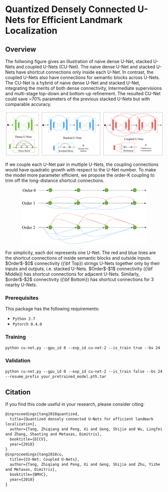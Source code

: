 # Quantized Densely Connected U-Nets for Efficient Landmark Localization

## Overview
The follwoing figure gives an illustration of naive dense U-Net, stacked U-Nets and coupled U-Nets (CU-Net). The naive dense U-Net and stacked U-Nets have shortcut connections only inside each U-Net. In contrast, the coupled U-Nets also have connections for semantic blocks across U-Nets. The CU-Net is a hybrid of naive dense U-Net and stacked U-Net, integrating the merits of both dense connectivity, intermediate supervisions and multi-stage top-down and bottom-up refinement. The resulted CU-Net could save ~70% parameters of the previous stacked U-Nets but with comparable accuracy.
<p align="center"><img src="figures/framework-comparison.jpg" alt="" width="600"></p>

If we couple each U-Net pair in multiple U-Nets, the coupling connections would have quadratic growth with respect to the U-Net number. To make the model more parameter efficient, we propose the order-K coupling to trim off the long-distance shortcut connections.
<p align="center"><img src="figures/order-k.jpg" alt="" width="400"></p>
For simplicity, each dot represents one U-Net. The red and blue lines are the shortcut connections of inside semantic blocks and outside inputs. $Order$-$0$ connectivity ({\bf Top}) strings U-Nets together only by their inputs and outputs, i.e. stacked U-Nets. $Order$-$1$ connectivity ({\bf Middle}) has shortcut connections for adjacent U-Nets. Similarly, $order$-$2$ connectivity ({\bf Bottom}) has shortcut connections for 3 nearby U-Nets.

### Prerequisites

This package has the following requirements:

* `Python 2.7`
* `Pytorch 0.4.0`

### Training

```
python cu-net.py --gpu_id 0 --exp_id cu-net-2 --is_train true --bs 24
```

### Validation

```
python cu-net.py --gpu_id 0 --exp_id cu-net-2 --is_train false --bs 24 --resume_prefix your_pretrained_model.pth.tar
```

## Citation
If you find this code useful in your research, please consider citing:

```
@inproceedings{tang2018quantized,
  title={Quantized densely connected U-Nets for efficient landmark localization},
  author={Tang, Zhiqiang and Peng, Xi and Geng, Shijie and Wu, Lingfei and Zhang, Shaoting and Metaxas, Dimitris},
  booktitle={ECCV},
  year={2018}
}
@inproceedings{tang2018cu,
  title={CU-Net: Coupled U-Nets},
  author={Tang, Zhiqiang and Peng, Xi and Geng, Shijie and Zhu, Yizhe and Metaxas, Dimitris},
  booktitle={BMVC},
  year={2018}
}
```


